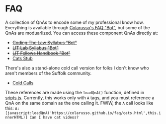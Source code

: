 # FAQ
A collection of QnAs to encode some of my professional know how. Everything is available through [Colarusso's FAQ "Bot"](https://colarusso.github.io/faq/), but some of the QnAs are moduarlized. You can access these component QnAs directly at:
- ~~[Coding The Law Syllabus "Bot"](https://colarusso.github.io/faq/ctl.html)~~
- ~~[LIT Lab Syllabus "Bot"](https://colarusso.github.io/faq/litlab.html)~~
- ~~[LIT Fellows Handbook "Bot"](https://colarusso.github.io/faq/litfellows.html)~~
- [Cats Stub](https://colarusso.github.io/faq/cats.html)

There's also a stand-alone cold call version for folks I don't know who aren't members of the Suffolk community. 
- [Cold Calls](https://colarusso.github.io/faq/coldcall.html)

These references are made using the `loadQnA()` function, defined in [sripts.js](https://github.com/colarusso/faq/blob/master/js_bin/scripts.js). Currently, this works only with `A` tags, and you must reference a QnA on the same domain as the one calling it. FWIW, the `A` call looks like this: 
`A:[javascript:loadQnA('https://colarusso.github.io/faq/cats.html',this.innerHTML)] Can I have cat videos?`
